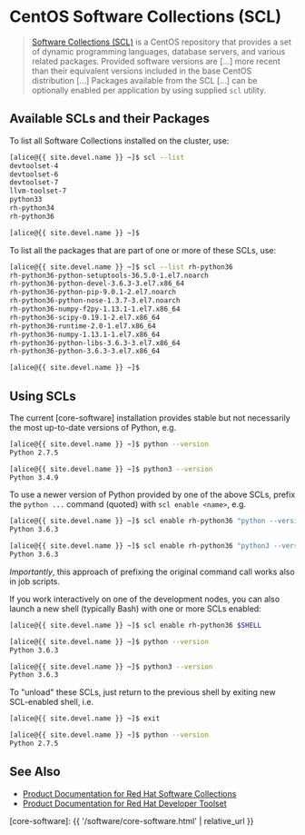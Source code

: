 # CentOS Software Collections (SCL)

> [Software Collections (SCL)](https://en.wikipedia.org/wiki/CentOS#Add-ons_releases) is a CentOS repository that provides a set of dynamic programming languages, database servers, and various related packages. Provided software versions are [...] more recent than their equivalent versions included in the base CentOS distribution [...]  Packages available from the SCL [...] can be optionally enabled per application by using supplied `scl` utility.


## Available SCLs and their Packages

To list all Software Collections installed on the cluster, use:

```sh
[alice@{{ site.devel.name }} ~]$ scl --list
devtoolset-4
devtoolset-6
devtoolset-7
llvm-toolset-7
python33
rh-python34
rh-python36

[alice@{{ site.devel.name }} ~]$ 
```

To list all the packages that are part of one or more of these SCLs, use:

```sh
[alice@{{ site.devel.name }} ~]$ scl --list rh-python36
rh-python36-python-setuptools-36.5.0-1.el7.noarch
rh-python36-python-devel-3.6.3-3.el7.x86_64
rh-python36-python-pip-9.0.1-2.el7.noarch
rh-python36-python-nose-1.3.7-3.el7.noarch
rh-python36-numpy-f2py-1.13.1-1.el7.x86_64
rh-python36-scipy-0.19.1-2.el7.x86_64
rh-python36-runtime-2.0-1.el7.x86_64
rh-python36-numpy-1.13.1-1.el7.x86_64
rh-python36-python-libs-3.6.3-3.el7.x86_64
rh-python36-python-3.6.3-3.el7.x86_64

[alice@{{ site.devel.name }} ~]$ 
```


## Using SCLs

The current [core-software] installation provides stable but not necessarily the most up-to-date versions of Python, e.g.

```sh
[alice@{{ site.devel.name }} ~]$ python --version
Python 2.7.5

[alice@{{ site.devel.name }} ~]$ python3 --version
Python 3.4.9
```

To use a newer version of Python provided by one of the above SCLs, prefix the `python ...` command (quoted) with `scl enable <name>`, e.g.

```sh
[alice@{{ site.devel.name }} ~]$ scl enable rh-python36 "python --version"
Python 3.6.3

[alice@{{ site.devel.name }} ~]$ scl enable rh-python36 "python3 --version"
Python 3.6.3
```

_Importantly_, this approach of prefixing the original command call works also in job scripts.


If you work interactively on one of the development nodes, you can also launch a new shell (typically Bash) with one or more SCLs enabled:

```sh
[alice@{{ site.devel.name }} ~]$ scl enable rh-python36 $SHELL

[alice@{{ site.devel.name }} ~]$ python --version
Python 3.6.3

[alice@{{ site.devel.name }} ~]$ python3 --version
Python 3.6.3
```

To "unload" these SCLs, just return to the previous shell by exiting new SCL-enabled shell, i.e.

```sh
[alice@{{ site.devel.name }} ~]$ exit

[alice@{{ site.devel.name }} ~]$ python --version
Python 2.7.5
```


## See Also

* [Product Documentation for Red Hat Software Collections](https://access.redhat.com/documentation/en-us/red_hat_software_collections/)
* [Product Documentation for Red Hat Developer Toolset](https://access.redhat.com/documentation/en-us/red_hat_developer_toolset/)


[core-software]: {{ '/software/core-software.html' | relative_url }}
